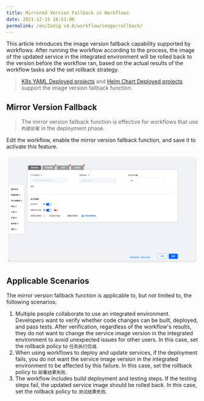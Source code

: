 ```yaml
---
title: Mirrored Version Fallback in Workflows
date: 2021-12-15 18:53:06
permalink: /en/Zadig v4.0/workflow/image/rollback/
---
```


This article introduces the image version fallback capability supported by workflows: After running the workflow according to the process, the image of the updated service in the integrated environment will be rolled back to the version before the workflow ran, based on the actual results of the workflow tasks and the set rollback strategy.

> [K8s YAML Deployed projects](/en/Zadig%20v4.0/project/k8s-yaml/) and [Helm Chart Deployed projects](/en/Zadig%20v4.0/project/helm-chart/) support the image version fallback function.

## Mirror Version Fallback

> The mirror version fallback function is effective for workflows that use `构建部署` in the deployment phase.

Edit the workflow, enable the mirror version fallback function, and save it to activate this feature.

![Enable Mirror Version Fallback](../../../../_images/check_pipeline_setting.png)

## Applicable Scenarios

The mirror version fallback function is applicable to, but not limited to, the following scenarios:

1. Multiple people collaborate to use an integrated environment. Developers want to verify whether code changes can be built, deployed, and pass tests. After verification, regardless of the workflow's results, they do not want to change the service image version in the integrated environment to avoid unexpected issues for other users. In this case, set the rollback policy to `任务执行完成`.
2. When using workflows to deploy and update services, if the deployment fails, you do not want the service image version in the integrated environment to be affected by this failure. In this case, set the rollback policy to `部署结果失败`.
3. The workflow includes build deployment and testing steps. If the testing steps fail, the updated service image should be rolled back. In this case, set the rollback policy to `测试结果失败`.